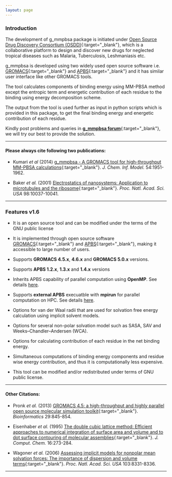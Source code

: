 ```yaml
---
layout: page
---
```


### Introduction


The development of g_mmpbsa package is initiated under [Open Source Drug Discovery Consortium (OSDD)][OSDD]{:target="_blank"}, which is a collaborative platform to design and discover new drugs for neglected tropical diseases such as Malaria, Tuberculosis, Leshmaniasis etc. 

g_mmpbsa is developed using two widely used open source software i.e. [GROMACS][GROMACS]{:target="_blank"} and [APBS][APBS]{:target="_blank"} and it has similar user interface like other GROMACS tools. 

The tool calculates components of binding energy using MM-PBSA method except the entropic term and energetic contribution of each residue to the binding using energy decomposition scheme. 

The output from the tool is used further as input in python scripts which is provided in this package, to get the final binding energy and energetic contribution of each residue.

Kindly post problems and queries in [**g_mmpbsa forum**][forum]{:target="_blank"}, we will try our best to provide the solution.


***

#### Please always cite following two publications:

* Kumari _et al_ (2014) [g_mmpbsa - A GROMACS tool for high-throughput MM-PBSA calculations][g_mmpbsa paper]{:target="_blank"}. _J. Chem. Inf. Model._ 54:1951-1962.

* Baker _et al._ (2001) [Electrostatics of nanosystems: Application to microtubules and the ribosome][apbs paper]{:target="_blank"}. _Proc. Natl. Acad. Sci. USA_  98:10037-10041.

***


### Features v1.6


*   It is an open source tool and can be modified under the terms of the GNU public license

*   It is implemented through open source software [GROMACS][GROMACS]{:target="_blank"} and [APBS][APBS]{:target="_blank"}, making it accessible to large number of users.

*   Supports **GROMACS 4.5.x**, **4.6.x** and **GROMACS 5.0.x** versions.

*   Supports **APBS 1.2.x**, **1.3.x** and **1.4.x** versions

*   Inherits APBS capability of parallel computation using **OpenMP**. See details [here](How-to-Run.html#openmp).

*   Supports **external APBS** execuatble with **mpirun** for parallel computation on HPC. See details [here](How-to-Run.html#mpirun).

*   Options for van der Waal radii that are used for solvation free energy calculation using implicit solvent models.

*   Options for several non-polar solvation model such as SASA, SAV and Weeks–Chandler–Andersen (WCA).

*   Options for calculating contribution of each residue in the net binding energy.

*   Simultaneous computations of binding energy components and residue wise energy contribution, and thus it is computationally less expensive.

*   This tool can be modified and/or redistributed under terms of GNU public license. 


***

#### Other Citations:

* Pronk _et al._ (2013) [GROMACS 4.5: a high-throughput and highly parallel open source molecular simulation toolkit][gromacs paper]{:target="_blank"}. _Bioinformatics_ 29:845-854.

* Eisenhaber _et al._ (1995) [The double cubic lattice method: Efficient approaches to numerical integration of surface area and volume and to dot surface contouring of molecular assemblies][sasa paper]{:target="_blank"}. _J. Comput. Chem._ 16:273-284.

* Wagoner _et al._ (2006) [Assessing implicit models for nonpolar mean solvation forces: The importance of dispersion and volume terms][wca paper]{:target="_blank"}. _Proc. Natl. Acad. Sci. USA_  103:8331-8336.

* * *

[OSDD]: http://www.osdd.net/
[GROMACS]: http://www.gromacs.org/
[APBS]: http://www.poissonboltzmann.org/
[forum]: https://groups.google.com/d/forum/g_mmpbsa
[g_mmpbsa paper]: http://pubs.acs.org/doi/abs/10.1021/ci500020m
[apbs paper]: http://www.pnas.org/content/98/18/10037.abstract
[gromacs paper]: http://bioinformatics.oxfordjournals.org/content/29/7/845.abstract
[sasa paper]: http://onlinelibrary.wiley.com/doi/10.1002/jcc.540160303/abstract
[wca paper]: http://www.pnas.org/content/103/22/8331.abstract
